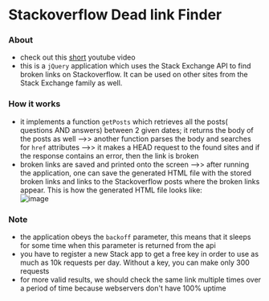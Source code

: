 # Stackoverflow Dead link Finder
### About
- check out this [short](https://www.youtube.com/watch?v=piqzsF7t4IM&feature=youtu.be) youtube video
- this is a `jQuery` application which uses the Stack Exchange API to find broken links on Stackoverflow. It can be used on other sites from the Stack Exchange family as well. 
### How it works
- it implements a function `getPosts` which retrieves all the posts( questions AND answers) between 2 given dates; it returns the body of the posts as well -->> another function parses the body and searches for `href` attributes -->> it makes a HEAD request to the found sites and if the response contains an error, then the link is broken
- broken links are saved and printed onto the screen -->> after running the application, one can save the generated HTML file with the stored broken links and links to the Stackoverflow posts where the broken links appear. This is how the generated HTML file looks like:  
![image](https://user-images.githubusercontent.com/37183688/46371727-d3c10500-c691-11e8-9249-2270bc7ed3ed.png)

### Note
- the application obeys the `backoff` parameter, this means that it sleeps for some time when this parameter is returned from the api
- you have to register a new Stack app to get a free key in order to use as much as 10k requests per day. Without a key, you can make only 300 requests
- for more valid results, we should check the same link multiple times over a period of time because webservers don't have 100% uptime
